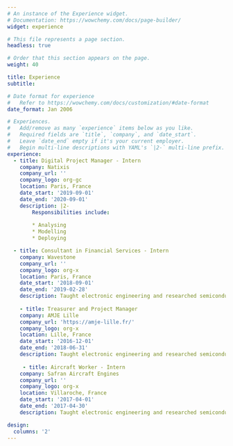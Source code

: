 ```yaml
---
# An instance of the Experience widget.
# Documentation: https://wowchemy.com/docs/page-builder/
widget: experience

# This file represents a page section.
headless: true

# Order that this section appears on the page.
weight: 40

title: Experience
subtitle:

# Date format for experience
#   Refer to https://wowchemy.com/docs/customization/#date-format
date_format: Jan 2006

# Experiences.
#   Add/remove as many `experience` items below as you like.
#   Required fields are `title`, `company`, and `date_start`.
#   Leave `date_end` empty if it's your current employer.
#   Begin multi-line descriptions with YAML's `|2-` multi-line prefix.
experience:
  - title: Digital Project Manager - Intern
    company: Natixis
    company_url: ''
    company_logo: org-gc
    location: Paris, France
    date_start: '2019-09-01'
    date_end: '2020-09-01'
    description: |2-
        Responsibilities include:
        
        * Analysing
        * Modelling
        * Deploying

  - title: Consultant in Financial Services - Intern
    company: Wavestone
    company_url: ''
    company_logo: org-x
    location: Paris, France
    date_start: '2018-09-01'
    date_end: '2019-02-28'
    description: Taught electronic engineering and researched semiconductor physics.
    
    - title: Treasurer and Project Manager
    company: AMJE Lille
    company_url: 'https://amje-lille.fr/'
    company_logo: org-x
    location: Lille, France
    date_start: '2016-12-01'
    date_end: '2018-06-31'
    description: Taught electronic engineering and researched semiconductor physics.
    
     - title: Aircraft Worker - Intern
    company: Safran Aircraft Engines
    company_url: ''
    company_logo: org-x
    location: Villaroche, France
    date_start: '2017-04-01'
    date_end: '2017-04-30'
    description: Taught electronic engineering and researched semiconductor physics.

design:
  columns: '2'
---
```


